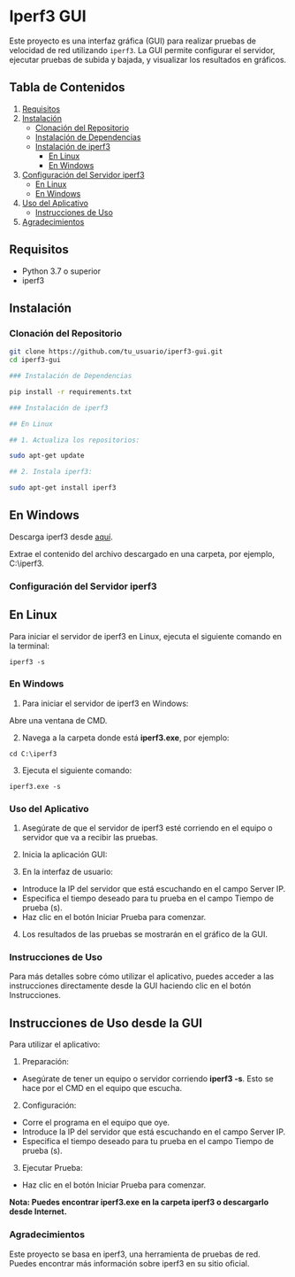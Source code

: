 # Iperf3 GUI

Este proyecto es una interfaz gráfica (GUI) para realizar pruebas de velocidad de red utilizando `iperf3`. La GUI permite configurar el servidor, ejecutar pruebas de subida y bajada, y visualizar los resultados en gráficos.

## Tabla de Contenidos

1. [Requisitos](#requisitos)
2. [Instalación](#instalación)
    - [Clonación del Repositorio](#clonación-del-repositorio)
    - [Instalación de Dependencias](#instalación-de-dependencias)
    - [Instalación de iperf3](#instalación-de-iperf3)
        - [En Linux](#en-linux)
        - [En Windows](#en-windows)
3. [Configuración del Servidor iperf3](#configuración-del-servidor-iperf3)
    - [En Linux](#en-linux-1)
    - [En Windows](#en-windows-1)
4. [Uso del Aplicativo](#uso-del-aplicativo)
    - [Instrucciones de Uso](#instrucciones-de-uso)
5. [Agradecimientos](#agradecimientos)

## Requisitos

- Python 3.7 o superior
- iperf3

## Instalación

### Clonación del Repositorio

```sh
git clone https://github.com/tu_usuario/iperf3-gui.git
cd iperf3-gui

### Instalación de Dependencias

pip install -r requirements.txt

### Instalación de iperf3

## En Linux

## 1. Actualiza los repositorios:

sudo apt-get update

## 2. Instala iperf3:

sudo apt-get install iperf3
```
## En Windows

Descarga iperf3 desde [aquí](https://iperf.fr/).

Extrae el contenido del archivo descargado en una carpeta, por ejemplo, C:\iperf3.

### Configuración del Servidor iperf3

## En Linux

Para iniciar el servidor de iperf3 en Linux, ejecuta el siguiente comando en la terminal:

```iperf3 -s ```

### En Windows

1. Para iniciar el servidor de iperf3 en Windows:

Abre una ventana de CMD.

2. Navega a la carpeta donde está **iperf3.exe**, por ejemplo:

```cd C:\iperf3```

3. Ejecuta el siguiente comando:

```iperf3.exe -s```

### Uso del Aplicativo

1. Asegúrate de que el servidor de iperf3 esté corriendo en el equipo o servidor que va a recibir las pruebas.

2. Inicia la aplicación GUI:

3. En la interfaz de usuario:

* Introduce la IP del servidor que está escuchando en el campo Server IP.
* Especifica el tiempo deseado para tu prueba en el campo Tiempo de prueba (s).
* Haz clic en el botón Iniciar Prueba para comenzar.

4. Los resultados de las pruebas se mostrarán en el gráfico de la GUI.


### Instrucciones de Uso

Para más detalles sobre cómo utilizar el aplicativo, puedes acceder a las instrucciones directamente desde la GUI haciendo clic en el botón Instrucciones.

## Instrucciones de Uso desde la GUI

Para utilizar el aplicativo:

1. Preparación:

* Asegúrate de tener un equipo o servidor corriendo **iperf3 -s**. Esto se hace por el CMD en el equipo que escucha.

2. Configuración:

* Corre el programa en el equipo que oye.
* Introduce la IP del servidor que está escuchando en el campo Server IP.
* Especifica el tiempo deseado para tu prueba en el campo Tiempo de prueba (s).

3. Ejecutar Prueba:

* Haz clic en el botón Iniciar Prueba para comenzar.

**Nota: Puedes encontrar iperf3.exe en la carpeta iperf3 o descargarlo desde Internet.**

### Agradecimientos

Este proyecto se basa en iperf3, una herramienta de pruebas de red. Puedes encontrar más información sobre iperf3 en su sitio oficial.
